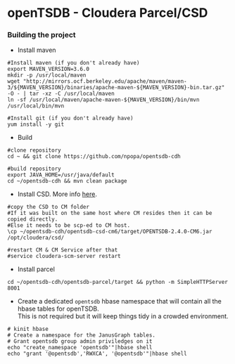 # openTSDB - Cloudera Parcel/CSD

### Building the project

* Install maven

``` shell
#Install maven (if you don't already have)
export MAVEN_VERSION=3.6.0
mkdir -p /usr/local/maven
wget "http://mirrors.ocf.berkeley.edu/apache/maven/maven-3/${MAVEN_VERSION}/binaries/apache-maven-${MAVEN_VERSION}-bin.tar.gz" -O - | tar -xz -C /usr/local/maven
ln -sf /usr/local/maven/apache-maven-${MAVEN_VERSION}/bin/mvn /usr/local/bin/mvn

#Install git (if you don't already have)
yum install -y git

```

* Build 
``` shell
#clone repository
cd ~ && git clone https://github.com/npopa/opentsdb-cdh

#build repository
export JAVA_HOME=/usr/java/default
cd ~/opentsdb-cdh && mvn clean package

```

* Install CSD. More info [here](https://github.com/cloudera/cm_ext/wiki/Administration-of-CSDs).
``` shell
#copy the CSD to CM folder
#If it was built on the same host where CM resides then it can be copied directly.
#Else it needs to be scp-ed to CM host.
\cp ~/opentsdb-cdh/opentsdb-csd-cm6/target/OPENTSDB-2.4.0-CM6.jar /opt/cloudera/csd/

#restart CM & CM Service after that
#service cloudera-scm-server restart

```
* Install parcel

``` shell
cd ~/opentsdb-cdh/opentsdb-parcel/target && python -m SimpleHTTPServer 8001
```


* Create a dedicated `opentsdb` hbase namespace that will contain all the hbase tables for openTSDB. \
This is not required but it will keep things tidy in a crowded environment.

``` shell
# kinit hbase
# Create a namespace for the JanusGraph tables.
# Grant opentsdb group admin priviledges on it 
echo "create_namespace 'opentsdb'"|hbase shell
echo "grant '@opentsdb','RWXCA', '@opentsdb'"|hbase shell

```


